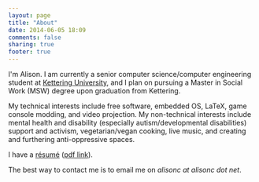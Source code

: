 ```yaml
---
layout: page
title: "About"
date: 2014-06-05 18:09
comments: false
sharing: true
footer: true
---
```

I'm Alison. I am currently a senior computer science/computer engineering 
student at [Kettering University](http://kettering.edu/), and I plan on pursuing 
a Master in Social Work (MSW) degree upon graduation from Kettering. 

My technical interests include free software, embedded OS, LaTeX, game console 
modding, and video projection. My non-technical interests include mental health 
and disability (especially autism/developmental disabilities) support and activism, 
vegetarian/vegan cooking, live music, and creating and furthering anti-oppressive spaces.

I have a [résumé](https://github.com/alis0nc/resume) 
([pdf link](http://alisonc.net/~alisonc/resume.pdf)).

The best way to contact me is to email me on *alisonc at alisonc dot net*.
